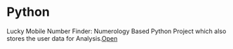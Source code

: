 # Python

Lucky Mobile Number Finder: Numerology Based Python Project which also stores the user data for Analysis.[Open](https://github.com/Harsh-Baghel001/Python/blob/main/Lucky%20Mobile%20Number%20Finder.ipynb)

